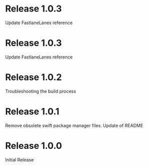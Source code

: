 # Release 1.0.3
Update FastlaneLanes reference

# Release 1.0.3
Update FastlaneLanes reference

# Release 1.0.2
Troubleshooting the build process

# Release 1.0.1
Remove obsolete swift package manager files. Update of README

# Release 1.0.0
Initial Release

